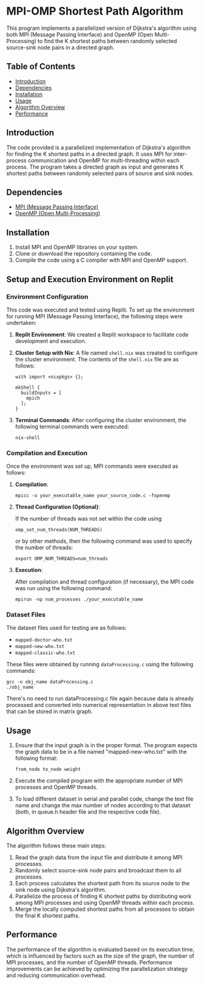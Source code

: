 # MPI-OMP Shortest Path Algorithm

This program implements a parallelized version of Dijkstra's algorithm using both MPI (Message Passing Interface) and OpenMP (Open Multi-Processing) to find the K shortest paths between randomly selected source-sink node pairs in a directed graph.

## Table of Contents

- [Introduction](#introduction)
- [Dependencies](#dependencies)
- [Installation](#installation)
- [Usage](#usage)
- [Algorithm Overview](#algorithm-overview)
- [Performance](#performance)

## Introduction

The code provided is a parallelized implementation of Dijkstra's algorithm for finding the K shortest paths in a directed graph. It uses MPI for inter-process communication and OpenMP for multi-threading within each process. The program takes a directed graph as input and generates K shortest paths between randomly selected pairs of source and sink nodes.

## Dependencies

- [MPI (Message Passing Interface)](https://docs.open-mpi.org/en/v5.0.x/)
- [OpenMP (Open Multi-Processing)](https://www.openmp.org/resources/refguides/)

## Installation

1. Install MPI and OpenMP libraries on your system.
2. Clone or download the repository containing the code.
3. Compile the code using a C compiler with MPI and OpenMP support.

## Setup and Execution Environment on Replit

### Environment Configuration

This code was executed and tested using Replit. To set up the environment for running MPI (Message Passing Interface), the following steps were undertaken:

1. **Replit Environment**: We created a Replit workspace to facilitate code development and execution.

2. **Cluster Setup with Nix**: A file named `shell.nix` was created to configure the cluster environment. The contents of the `shell.nix` file are as follows:

    ```
    with import <nixpkgs> {};

    mkShell {
      buildInputs = [
        mpich
      ];
    }
    ```

3. **Terminal Commands**: After configuring the cluster environment, the following terminal commands were executed:

    ```
    nix-shell
    ```

### Compilation and Execution

Once the environment was set up, MPI commands were executed as follows:

1. **Compilation**:
   
   ```
   mpicc -o your_executable_name your_source_code.c -fopenmp 
   ```

2. **Thread Configuration (Optional)**:

   If the number of threads was not set within the code using  

   ```
   omp_set_num_threads(NUM_THREADS)
   ```

   or by other methods, then the following command was used to specify the number of threads:

   ```
   export OMP_NUM_THREADS=num_threads
   ```

3. **Execution**:

   After compilation and thread configuration (if necessary), the MPI code was run using the following 
   command:

   ```
   mpirun -np num_processes ./your_executable_name
   ```

### Dataset Files

The dataset files used for testing are as follows:

- `mapped-doctor-who.txt`
- `mapped-new-who.txt`
- `mapped-classic-who.txt`

These files were obtained by running `dataProcessing.c` using the following commands:

```
gcc -o obj_name dataProcessing.c
./obj_name
```

There's no need to run dataProcessing.c file again because data is already processed and converted into numerical representation in above text files that can be stored in matrix graph.

## Usage

1. Ensure that the input graph is in the proper format. The program expects the graph data to be in a file named "mapped-new-who.txt" with the following format:

    ```
    from_node to_node weight
    ```
2. Execute the compiled program with the appropriate number of MPI processes and OpenMP threads.

3. To load different dataset in serial and parallel code, change the text file name and change the max number of nodes according to that dataset (both, in queue.h header file and the respective code file).
 

## Algorithm Overview

The algorithm follows these main steps:

1. Read the graph data from the input file and distribute it among MPI processes.
2. Randomly select source-sink node pairs and broadcast them to all processes.
3. Each process calculates the shortest path from its source node to the sink node using Dijkstra's algorithm.
4. Parallelize the process of finding K shortest paths by distributing work among MPI processes and using OpenMP threads within each process.
5. Merge the locally computed shortest paths from all processes to obtain the final K shortest paths.

## Performance

The performance of the algorithm is evaluated based on its execution time, which is influenced by factors such as the size of the graph, the number of MPI processes, and the number of OpenMP threads. Performance improvements can be achieved by optimizing the parallelization strategy and reducing communication overhead.
